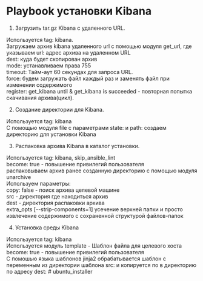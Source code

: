 # Playbook установки Kibana

1. Загрузить tar.gz Kibana с удаленного URL.

Используется tag: kibana.  
Загружаем архив kibana удаленного url с помощью модуля get_url, где указываем url: адрес архива на удаленном URL  
dest: куда будет скопирован архив  
mode: устанавливаем права 755  
timeout: Тайм-аут 60 секундах для запроса URL.  
force: будем загружать файл каждый раз и заменять файл при изменении содержимого  
register: get_kibana until & get_kibana is succeeded - повторная попытка скачивания архива(цикл).  

2. Создание директории для Kibana.

Используется tag: kibana  
С помощью модуля file с параметрами state: и path: создаем директорию для установки Kibana  

3. Распаковка архива Kibana в каталог установки.  

Используется tag: kibana, skip_ansible_lint  
become: true - повышение привилегий пользователя  
распаковываем архив ранее созданную директорию с помощью модуля unarchive  
Используем параметры:  
copy: false - поиск архива целевой машине  
src - директория где находиться архив  
dest - директория распаковки архива  
extra_opts [--strip-components=1] усечение верхней папки и просто извлечение содержимого с сохраненной структурой файлов-папок  

4. Установка среды Kibana

Используется tag: kibana  
Используется модуль template - Шаблон файла для целевого хоста  
become: true - повышение привилегий пользователя  
С помошью языка шаблонов jinja2 обрабатывается шаблон с переменным из директории шаблона src: и копируется по в директорию по адресу dest:  # ubuntu_installer
